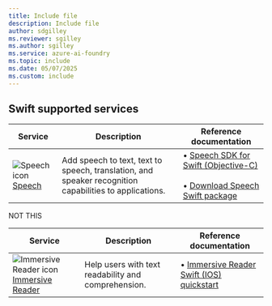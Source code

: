 ```yaml
---
title: Include file
description: Include file
author: sdgilley
ms.reviewer: sgilley
ms.author: sgilley
ms.service: azure-ai-foundry
ms.topic: include
ms.date: 05/07/2025
ms.custom: include
---
```


## Swift supported services

| Service | Description | Reference documentation |
| --- | --- | --- |
| ![Speech icon](~/reusable-content/ce-skilling/azure/media/ai-services/speech.svg) [Speech](../../../speech-service/index.yml) | Add speech to text, text to speech, translation, and speaker recognition capabilities to applications. | &bullet;&NonBreakingSpace;[Speech SDK for Swift (Objective-C)](/objectivec/cognitive-services/speech/?branch=main)<br><br>&bullet;&NonBreakingSpace;[Download Speech Swift package](https://aka.ms/csspeech/macosbinary)|

NOT THIS

| Service | Description | Reference documentation |
| --- | --- | --- |
| ![Immersive Reader icon](~/reusable-content/ce-skilling/azure/media/ai-services/immersive-reader.svg) [Immersive Reader](../../../immersive-reader/index.yml) | Help users with text readability and comprehension. | &bullet;&NonBreakingSpace;[Immersive Reader Swift (IOS) quickstart](../../../immersive-reader/quickstarts/client-libraries.md?pivots=programming-language-swift) |
